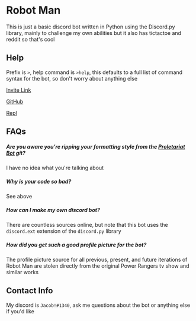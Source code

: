 # Robot Man

This is just a basic discord bot written in Python using the Discord.py library, mainly to challenge my own abilities but it also has tictactoe and reddit so that's cool 

## Help

Prefix is `>`, help command is `>help`, this defaults to a full list of command syntax for the bot, so don't worry about anything else

[Invite Link](https://discordapp.com/api/oauth2/authorize?client_id=639633583736094759&permissions=1345842241&scope=bot)

[GitHub](https://github.com/SaladTheGreat42/Robot-Man-v3)

[Repl](https://repl.it/@JacobJohnson7/Robot-Man-v3)

## FAQs

##### Are you aware you're ripping your formatting style from the [Proletariat Bot](https://repl.it/@RogerCronin1/Proletariat-Bot-3) git?

I have no idea what you're talking about

##### Why is your code so bad?

See above

##### How can I make my own discord bot?

There are countless sources online, but note that this bot uses the `discord.ext` extension of the `discord.py` library

##### How did you get such a good profile picture for the bot?

The profile picture source for all previous, present, and future iterations of Robot Man are stolen directly from the original Power Rangers tv show and similar works

## Contact Info

My discord is `Jacob!#1340`, ask me questions about the bot or anything else if you'd like
